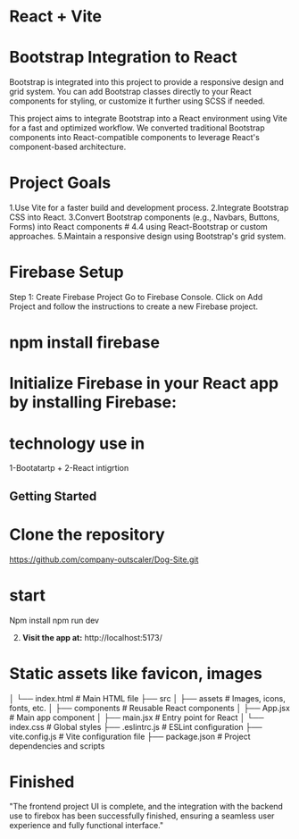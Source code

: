 # React + Vite

# Bootstrap Integration to React
Bootstrap is integrated into this project to provide a responsive design and grid system. You can add Bootstrap classes directly to your React components for styling, or customize it further using SCSS if needed.

This project aims to integrate Bootstrap into a React environment using Vite for a fast and optimized workflow. We converted traditional Bootstrap components into React-compatible components to leverage React's component-based architecture.

# Project Goals
1.Use Vite for a faster build and development process.
2.Integrate Bootstrap CSS into React.
3.Convert Bootstrap components (e.g., Navbars, Buttons, Forms) into React components  # 4.4 using React-Bootstrap or custom approaches.
5.Maintain a responsive design using Bootstrap's grid system.


# Firebase Setup
Step 1: Create Firebase Project
Go to Firebase Console.
Click on Add Project and follow the instructions to create a new Firebase project.

# npm install firebase

# Initialize Firebase in your React app by installing Firebase:


# technology use in 
1-Bootatartp +
2-React intigrtion 

## Getting Started

# Clone the repository
https://github.com/company-outscaler/Dog-Site.git


# start
Npm install
npm run dev

2. **Visit the app at:**
http://localhost:5173/

# Static assets like favicon, images
│   └── index.html      # Main HTML file
├── src
│   ├── assets          # Images, icons, fonts, etc.
│   ├── components      # Reusable React components
│   ├── App.jsx         # Main app component
│   ├── main.jsx        # Entry point for React
│   └── index.css       # Global styles
├── .eslintrc.js        # ESLint configuration
├── vite.config.js      # Vite configuration file
├── package.json        # Project dependencies and scripts


# Finished

"The frontend project UI is complete, and the integration with the backend use to firebox has been successfully finished, ensuring a seamless user experience and fully functional interface."
